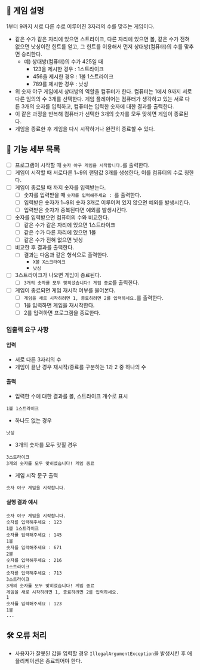 ## 📌 게임 설명

1부터 9까지 서로 다른 수로 이루어진 3자리의 수를 맞추는 게임이다.

- 같은 수가 같은 자리에 있으면 스트라이크, 다른 자리에 있으면 볼, 같은 수가 전혀 없으면 낫싱이란 힌트를 얻고, 그 힌트를 이용해서 먼저 상대방(컴퓨터)의 수를 맞추면 승리한다.
    - 예) 상대방(컴퓨터)의 수가 425일 때
        - 123을 제시한 경우 : 1스트라이크
        - 456을 제시한 경우 : 1볼 1스트라이크
        - 789를 제시한 경우 : 낫싱
- 위 숫자 야구 게임에서 상대방의 역할을 컴퓨터가 한다. 컴퓨터는 1에서 9까지 서로 다른 임의의 수 3개를 선택한다. 게임 플레이어는 컴퓨터가 생각하고 있는 서로 다른 3개의 숫자를 입력하고, 컴퓨터는 입력한 숫자에 대한
  결과를 출력한다.
- 이 같은 과정을 반복해 컴퓨터가 선택한 3개의 숫자를 모두 맞히면 게임이 종료된다.
- 게임을 종료한 후 게임을 다시 시작하거나 완전히 종료할 수 있다.

## 🚀 기능 세부 목록

- [ ] 프로그램이 시작할 때 `숫자 야구 게임을 시작합니다.`를 출력한다.
- [ ] 게임이 시작할 때 서로다른 1~9의 랜덤값 3개를 생성한다, 이를 컴퓨터의 수로 칭한다. 
- [ ] 게임이 종료될 때 까지 숫자를 입력받는다.
    - [ ] 숫자를 입력받을 때 `숫자를 입력해주세요 : `를 출력한다.
    - [ ] 입력받은 숫자가 1~9의 숫자 3개로 이루어져 있지 않으면 예외를 발생시킨다.
    - [ ] 입력받은 숫자가 중복된다면 예외를 발생시킨다.
- [ ] 숫자를 입력받으면 컴퓨터의 수와 비교한다.
    - [ ] 같은 수가 같은 자리에 있으면 1스트라이크
    - [ ] 같은 수가 다른 자리에 있으면 1볼
    - [ ] 같은 수가 전혀 없으면 닛싱
- [ ] 비교한 후 결과를 출력한다.
    - [ ] 결과는 다음과 같은 형식으로 출력한다.
      - `X볼 X스크라이크`
      - `낫싱` 
- [ ] 3스트라이크가 나오면 게임이 종료된다.
    - [ ] `3개의 숫자를 모두 맞히셨습니다! 게임 종료`를 출력한다.
- [ ] 게임이 종료되면 게임 재시작 여부를 물어본다.
    - [ ] `게임을 새로 시작하려면 1, 종료하려면 2를 입력하세요.`를 출력한다.
    - [ ] 1을 입력하면 게임을 재시작한다.
    - [ ] 2를 입력하면 프로그램을 종료한다.

### 입출력 요구 사항

#### 입력

- 서로 다른 3자리의 수
- 게임이 끝난 경우 재시작/종료를 구분하는 1과 2 중 하나의 수

#### 출력

- 입력한 수에 대한 결과를 볼, 스트라이크 개수로 표시

```
1볼 1스트라이크
```

- 하나도 없는 경우

```
낫싱
```

- 3개의 숫자를 모두 맞힐 경우

```
3스트라이크
3개의 숫자를 모두 맞히셨습니다! 게임 종료
```

- 게임 시작 문구 출력

```
숫자 야구 게임을 시작합니다.
``` 

#### 실행 결과 예시

```
숫자 야구 게임을 시작합니다.
숫자를 입력해주세요 : 123
1볼 1스트라이크
숫자를 입력해주세요 : 145
1볼
숫자를 입력해주세요 : 671
2볼
숫자를 입력해주세요 : 216
1스트라이크
숫자를 입력해주세요 : 713
3스트라이크
3개의 숫자를 모두 맞히셨습니다! 게임 종료
게임을 새로 시작하려면 1, 종료하려면 2를 입력하세요.
1
숫자를 입력해주세요 : 123
1볼
...
```

## 🛠 오류 처리

- 사용자가 잘못된 값을 입력할 경우 `IllegalArgumentException`을 발생시킨 후 애플리케이션은 종료되어야 한다.